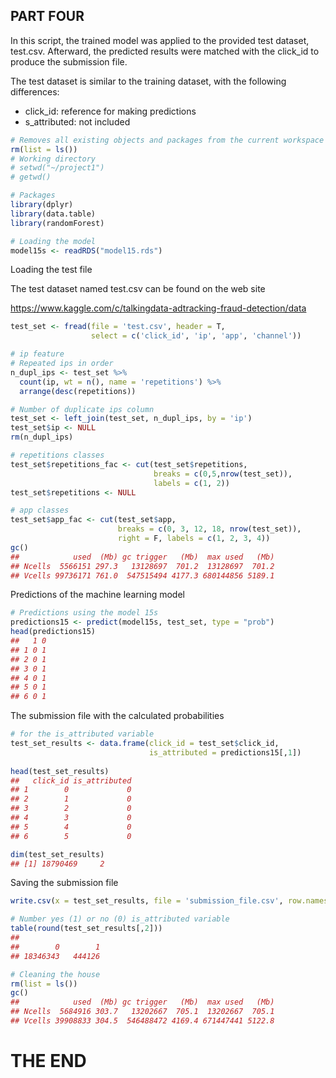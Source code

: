 ## PART FOUR

In this script, the trained model was applied to the provided test dataset, 
test.csv. Afterward, the predicted results were matched with the click_id 
to produce the submission file.

The test dataset is similar to the training dataset, with the following 
differences:
* click_id: reference for making predictions
* s_attributed: not included



``` r
# Removes all existing objects and packages from the current workspace
rm(list = ls())
# Working directory 
# setwd("~/project1")
# getwd()
```

``` r
# Packages
library(dplyr)
library(data.table)
library(randomForest)
```

``` r
# Loading the model
model15s <- readRDS("model15.rds")
``` 


Loading the test file

The test dataset named test.csv can be found on the web site

https://www.kaggle.com/c/talkingdata-adtracking-fraud-detection/data

``` r
test_set <- fread(file = 'test.csv', header = T, 
                  select = c('click_id', 'ip', 'app', 'channel'))
```

``` r
# ip feature
# Repeated ips in order
n_dupl_ips <- test_set %>%
  count(ip, wt = n(), name = 'repetitions') %>%
  arrange(desc(repetitions))
``` 

``` r
# Number of duplicate ips column
test_set <- left_join(test_set, n_dupl_ips, by = 'ip')
test_set$ip <- NULL
rm(n_dupl_ips)
```

``` r
# repetitions classes
test_set$repetitions_fac <- cut(test_set$repetitions,
                                breaks = c(0,5,nrow(test_set)), 
                                labels = c(1, 2))
test_set$repetitions <- NULL
``` 

``` r
# app classes
test_set$app_fac <- cut(test_set$app,
                        breaks = c(0, 3, 12, 18, nrow(test_set)),
                        right = F, labels = c(1, 2, 3, 4))
gc()
##            used  (Mb) gc trigger   (Mb)  max used   (Mb)
## Ncells  5566151 297.3   13128697  701.2  13128697  701.2
## Vcells 99736171 761.0  547515494 4177.3 680144856 5189.1
``` 


Predictions of the machine learning model
``` r
# Predictions using the model 15s
predictions15 <- predict(model15s, test_set, type = "prob")
head(predictions15)
##   1 0
## 1 0 1
## 2 0 1
## 3 0 1
## 4 0 1
## 5 0 1
## 6 0 1
```


The submission file with the calculated probabilities 
``` r
# for the is_attributed variable
test_set_results <- data.frame(click_id = test_set$click_id, 
                               is_attributed = predictions15[,1])
                               
head(test_set_results)
##   click_id is_attributed
## 1        0             0
## 2        1             0
## 3        2             0
## 4        3             0
## 5        4             0
## 6        5             0

dim(test_set_results)
## [1] 18790469     2
``` 


Saving the submission file
``` r
write.csv(x = test_set_results, file = 'submission_file.csv', row.names = F)
```

``` r
# Number yes (1) or no (0) is_attributed variable
table(round(test_set_results[,2]))
##
##        0        1
## 18346343   444126
```

``` r
# Cleaning the house
rm(list = ls())
gc()
##            used  (Mb) gc trigger   (Mb)  max used   (Mb)
## Ncells  5684916 303.7   13202667  705.1  13202667  705.1
## Vcells 39908833 304.5  546488472 4169.4 671447441 5122.8
```

# THE END
